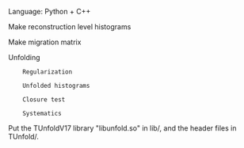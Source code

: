 Language: Python + C++

Make reconstruction level histograms

Make migration matrix

Unfolding

        Regularization

        Unfolded histograms

        Closure test

        Systematics
	
Put the TUnfoldV17 library "libunfold.so" in lib/, and the header files in TUnfold/.
